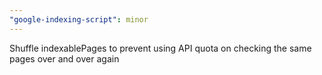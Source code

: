 ```yaml
---
"google-indexing-script": minor
---
```


Shuffle indexablePages to prevent using API quota on checking the same pages over and over again
